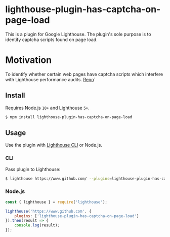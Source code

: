 # lighthouse-plugin-has-captcha-on-page-load

This is a plugin for Google Lighthouse. The plugin's sole purpose is to identify captcha scripts found on page load.

# Motivation

To identify whether certain web pages have captcha scripts which interfere with Lighthouse performance audits.
[Repo](https://github.com/tostaylo/lighthouse-plugin-has-captcha-on-page-load)`

## Install

Requires Node.js `10+` and Lighthouse `5+`.

```bash
$ npm install lighthouse-plugin-has-captcha-on-page-load
```

## Usage

Use the plugin with [Lighthouse CLI](https://github.com/GoogleChrome/lighthouse) or Node.js.

### CLI

Pass plugin to Lighthouse:

```bash
$ lighthouse https://www.github.com/ --plugins=lighthouse-plugin-has-captcha-on-page-load
```

### Node.js

```js
const { lighthouse } = require('lighthouse');

lighthouse('https://www.github.com', {
	plugins: ['lighthouse-plugin-has-captcha-on-page-load']
}).then(result => {
	console.log(result);
});
```
